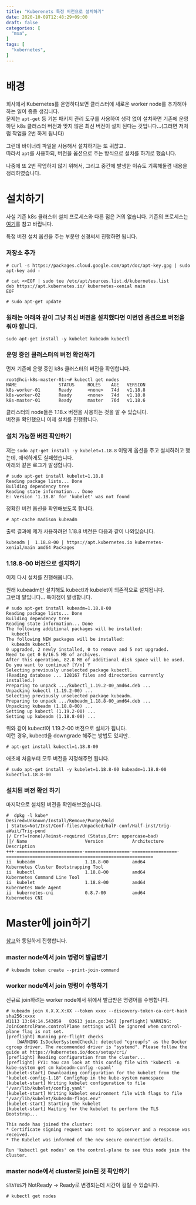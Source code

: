 ```yaml
---
title: "Kuberenets 특정 버전으로 설치하기"
date: 2020-10-09T12:48:29+09:00
draft: false
categories: [
  "msa",
]
tags: [
  "kubernetes",
]
---
```


# 배경
회사에서 Kubernetes를 운영하다보면 클러스터에 새로운 worker node를 추가해야하는 일이 종종 생깁니다.  
문제는 `apt-get` 등 기본 패키지 관리 도구를 사용하여 생각 없이 설치하면 기존에 운영하던 k8s 클러스터 버전과 맞지 않은 최신 버전이 설치 된다는 것입니다...(그러면 저처럼 작업을 2번 하게 됩니다)

그런데 바이너리 파일을 사용해서 설치하기는 또 귀찮고..  
따라서 `apt`를 사용하되, 버전을 옵션으로 주는 방식으로 설치를 하기로 했습니다.  

나중에 또 2번 작업하지 않기 위해서, 그리고 중간에 발생한 이슈도 기록해둘겸 내용을 정리하였습니다.

# 설치하기
사실 기존 k8s 클러스터 설치 프로세스와 다른 점은 거의 없습니다.
기존의 프로세스는 [여기](https://healinyoon.github.io/2020/09/20200828_install_kubernetes_cluster_ubuntu/)를 참고 바랍니다.

특정 버전 설치 옵션을 주는 부분만 신경써서 진행하면 됩니다.

### 저장소 추가
```
# curl -s https://packages.cloud.google.com/apt/doc/apt-key.gpg | sudo apt-key add -

# cat <<EOF | sudo tee /etc/apt/sources.list.d/kubernetes.list
deb https://apt.kubernetes.io/ kubernetes-xenial main
EOF

# sudo apt-get update
```

### 원래는 아래와 같이 그냥 최신 버전을 설치했다면 이번엔 옵션으로 버전을 줘야 합니다.
```
sudo apt-get install -y kubelet kubeadm kubectl
```

### 운영 중인 클러스터의 버전 확인하기
먼저 기존에 운영 중인 k8s 클러스터의 버전을 확인합니다.

```
root@hci-k8s-master-01:~# kubectl get nodes
NAME                STATUS     ROLES    AGE   VERSION
k8s-worker-01       Ready      <none>   74d   v1.18.8
k8s-worker-02       Ready      <none>   74d   v1.18.8
k8s-master-01       Ready      master   76d   v1.18.6
```

클러스터의 node들은 1.18.x 버전을 사용하는 것을 알 수 있습니다.  
버전을 확인했으니 이제 설치를 진행합니다.

### 설치 가능한 버전 확인하기
저는 `sudo apt-get install -y kubelet=1.18.8` 이렇게 옵션을 주고 설치하려고 했는데, 애석하게도 실패했습니다.  
아래와 같은 로그가 발생합니다.

```
# sudo apt-get install kubelet=1.18.8
Reading package lists... Done
Building dependency tree
Reading state information... Done
E: Version '1.18.8' for 'kubelet' was not found
```

정확한 버전 옵션을 확인해보도록 합니다.
```
# apt-cache madison kubeadm
```

출력 결과에 제가 사용하려던 1.18.8 버전은 다음과 같이 나와있습니다.
```
kubeadm |  1.18.8-00 | https://apt.kubernetes.io kubernetes-xenial/main amd64 Packages
```

### 1.18.8-00 버전으로 설치하기
이제 다시 설치를 진행해봅니다.

원래 kubeadm만 설치해도 kubectl과 kubelet이 의존적으로 설치됩니다.  
그런데 말입니다... 특이점이 발생합니다.

```
# sudo apt-get install kubeadm=1.18.8-00
Reading package lists... Done
Building dependency tree
Reading state information... Done
The following additional packages will be installed:
  kubectl
The following NEW packages will be installed:
  kubeadm kubectl
0 upgraded, 2 newly installed, 0 to remove and 5 not upgraded.
Need to get 0 B/16.5 MB of archives.
After this operation, 82.8 MB of additional disk space will be used.
Do you want to continue? [Y/n] Y
Selecting previously unselected package kubectl.
(Reading database ... 128167 files and directories currently installed.)
Preparing to unpack .../kubectl_1.19.2-00_amd64.deb ...
Unpacking kubectl (1.19.2-00) ...
Selecting previously unselected package kubeadm.
Preparing to unpack .../kubeadm_1.18.8-00_amd64.deb ...
Unpacking kubeadm (1.18.8-00) ...
Setting up kubectl (1.19.2-00) ...
Setting up kubeadm (1.18.8-00) ...
```

위와 같이 kubectl이 1.19.2-00 버전으로 설치가 됩니다.   
이런 경우, kubectl을 downgrade 해주는 방법도 있지만..
```
# apt-get install kubectl=1.18.8-00
```

애초에 처음부터 모두 버전을 지정해주면 됩니다.
```
# sudo apt-get install -y kubelet=1.18.8-00 kubeadm=1.18.8-00 kubectl=1.18.8-00
```

### 설치된 버전 확인 하기
마지막으로 설치된 버전을 확인해보겠습니다.
```
#  dpkg -l kube*
Desired=Unknown/Install/Remove/Purge/Hold
| Status=Not/Inst/Conf-files/Unpacked/halF-conf/Half-inst/trig-aWait/Trig-pend
|/ Err?=(none)/Reinst-required (Status,Err: uppercase=bad)
||/ Name                      Version           Architecture      Description
+++-=========================-=================-=================-========================================================
ii  kubeadm                   1.18.8-00         amd64             Kubernetes Cluster Bootstrapping Tool
ii  kubectl                   1.18.8-00         amd64             Kubernetes Command Line Tool
ii  kubelet                   1.18.8-00         amd64             Kubernetes Node Agent
ii  kubernetes-cni            0.8.7-00          amd64             Kubernetes CNI
```

# Master에 join하기
[참고](https://stackoverflow.com/questions/51126164/how-do-i-find-the-join-command-for-kubeadm-on-the-master)와 동일하게 진행합니다.

### master node에서 join 명령어 발급받기
```
# kubeadm token create --print-join-command
```

### worker node에서 join 명령어 수행하기
신규로 join하려는 worker node에서 위에서 발급받은 명령어를 수행합니다.
```
# kubeadm join X.X.X.X:XX --token xxxx --discovery-token-ca-cert-hash sha256:xxxx
W1113 13:04:14.543859   83613 join.go:346] [preflight] WARNING: JoinControlPane.controlPlane settings will be ignored when control-plane flag is not set.
[preflight] Running pre-flight checks
	[WARNING IsDockerSystemdCheck]: detected "cgroupfs" as the Docker cgroup driver. The recommended driver is "systemd". Please follow the guide at https://kubernetes.io/docs/setup/cri/
[preflight] Reading configuration from the cluster...
[preflight] FYI: You can look at this config file with 'kubectl -n kube-system get cm kubeadm-config -oyaml'
[kubelet-start] Downloading configuration for the kubelet from the "kubelet-config-1.18" ConfigMap in the kube-system namespace
[kubelet-start] Writing kubelet configuration to file "/var/lib/kubelet/config.yaml"
[kubelet-start] Writing kubelet environment file with flags to file "/var/lib/kubelet/kubeadm-flags.env"
[kubelet-start] Starting the kubelet
[kubelet-start] Waiting for the kubelet to perform the TLS Bootstrap...

This node has joined the cluster:
* Certificate signing request was sent to apiserver and a response was received.
* The Kubelet was informed of the new secure connection details.

Run 'kubectl get nodes' on the control-plane to see this node join the cluster.
```

### master node에서 cluster로 join된 것 확인하기
`STATUS`가 NotReady -> Ready로 변경되는데 시간이 걸릴 수 있습니다.
```
# kubectl get nodes
```